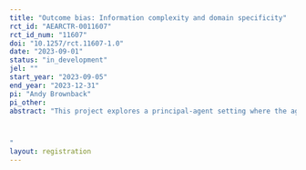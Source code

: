 ```yaml
---
title: "Outcome bias: Information complexity and domain specificity"
rct_id: "AEARCTR-0011607"
rct_id_num: "11607"
doi: "10.1257/rct.11607-1.0"
date: "2023-09-01"
status: "in_development"
jel: ""
start_year: "2023-09-05"
end_year: "2023-12-31"
pi: "Andy Brownback"
pi_other:
abstract: "This project explores a principal-agent setting where the agent can exert costly effort to improve the likelihood of success for the principal. The principal then has the opportunity to punish the agent. The agent cannot, however, guarantee the outcome for the principal. There are always states of the world outside of the agent's control where the principal wins or loses regardless of the agent's effort level. Under two different treatments, these states of the world are presented in different ways. This project measures the effect of their presentation on effort and punishment. This project also measures how outcomes in the principal-agent interaction affect perceptions of agents in other domains.

"
layout: registration
---
```


